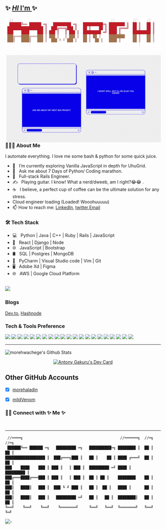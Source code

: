 ## ✨ [**_HI_** I'm ](www.twitter.com/muriithi_gakuru)✨ 

![Alt text](banner.png)

<img align="right" alt="GIF" src="my.gif" width="500"/>

<h3> 👨🏻‍💻 About Me </h3>

I automate everything. I love me some bash & python for some quick juice.
- 🔭 &nbsp; I’m currently exploring Vanilla JavaScript in depth for UhuGrid.
- 🤔 &nbsp; Ask me about 7 Days of Python/ Coding marathon.
- 💼 &nbsp; Full-stack Rails Engineer.
- ✍️ &nbsp; Playing guitar. I know! What a nerd/dweeb, am I right?😂😂 .
- ☕ &nbsp; I believe, a perfect cup of coffee can be the ultimate solution for any stress. 
-   Cloud engineer loading (Loaded! Wooohuuuuu)
- 📫 How to reach me: [LinkedIn](https://linkedin.com/in/muriithigakuru), [twitter](https://twitter.com/muriithi_gakuru),<a href="mailto:antony123muriithi@gmail.com">Email</a>

<h3>🛠 Tech Stack</h3>

- 💻 &nbsp; Python | Java | C++ | Ruby | Rails | JavaScript
- 🔭 &nbsp; React | Django | Node 
- 🌐 &nbsp; JavaScript | Bootstrap 
- 🛢 &nbsp; SQL | Postgres | MongoDB
- 🔧 &nbsp; PyCharm | Visual Studio code | Vim | Git
- 🖥 &nbsp; Adobe Xd | Figma
- 🌐 &nbsp; AWS | Google Cloud Platform

<br>
<a href="https://www.codewars.com/users/muriithigakuru" align="start">
  <img src="https://www.codewars.com/users/muriithigakuru/badges/large" />
</a>
<h3>Blogs</h3>

  [Dev.to](https://dev.to/muriithigakuru/),
  [Hashnode](https://muriithigakuru.hashnode.dev)



### Tech & Tools Preference


<img src="https://img.shields.io/badge/-Bootstrap-563D7C?style=flat&logo=bootstrap&logoColor=white"> <img src="https://img.shields.io/badge/-JavaScript-eed718?style=flat&logo=javascript&logoColor=ffffff">
<img src="https://img.shields.io/badge/-Sass-cc6699?style=flat&logo=sass&logoColor=ffffff">
<img src="https://img.shields.io/badge/-React-000000?style=flat&logo=react&logoColor=00c8ff">
<img src="https://img.shields.io/badge/-MongoDB-4DB33D?style=flat&logo=mongodb&logoColor=FFFFFF">
<img src="https://img.shields.io/badge/-GraphQL-e535ab?style=flat&logo=graphql&logoColor=FFFFFF">
<img src="https://img.shields.io/badge/-MySQL-F29111?style=flat&logo=mysql&logoColor=FFFFFF">
<img src="https://img.shields.io/badge/-Express.js-787878?style=flat">
<img src="https://img.shields.io/badge/-Node.js-3C873A?style=flat&logo=Node.js&logoColor=white">
<img src="https://img.shields.io/badge/-Firebase-FFA611?style=flat&logo=firebase&logoColor=FFFFFF">
<img src="http://img.shields.io/badge/-Google%20Cloud%20Platform-4285F4?style=flat&logo=google%20cloud&logoColor=white">
<img src="https://img.shields.io/badge/-Progressive Web Apps-5A0FC8?style=flat">
<img src="http://img.shields.io/badge/-Git-F1502F?style=flat&logo=git&logoColor=FFFFFF">
<img src="http://img.shields.io/badge/-Github-000000?style=flat&logo=github&logoColor=FFFFFF">
<img src="http://img.shields.io/badge/-VS%20Code-007ACC?style=flat&logo=visual%20studio%20code&logoColor=white">
<img src="http://img.shields.io/badge/-Heroku-430098?style=flat&logo=heroku&logoColor=white">
<img src="http://img.shields.io/badge/-Vercel-black?style=flat&logo=vercel&logoColor=white">
<img src="https://img.shields.io/badge/django%20versions-1.11%20%7C%202.0%20%7C%202.1-blue">
<img src="http://img.shields.io/badge/-Java-F89820?style=flat&logo=java&logoColor=white"> <img src="https://img.shields.io/badge/-C%20&%20C++-659ad2?style=flat&logo=c%2B%2B&logoColor=ffffff"> <img src="https://img.shields.io/badge/-Python-black?style=flat&logo=python&logoColor=white"> 

---

<img align="center" src="https://github-readme-stats.vercel.app/api?username=morehwachege&include_all_commits=true&count_private=true&show_icons=true&line_height=20&title_color=7A7ADB&icon_color=2234AE&text_color=D3D3D3&bg_color=0,000000,130F40" alt="morehwachege's Github Stats">

</br>

<p align="center">
  <a href="https://app.daily.dev/muriithigakuru"><img src="https://api.daily.dev/devcards/2566777364ef4935bf7a30fda8d949d0.png?r=625" width="400" alt="Antony Gakuru's Dev Card"/></a>
</p>

## Other GitHub Accounts
- [x] [morehaladin](https://github.com/morehaladin)

- [x] [mildVenom](https://github.com/mildVenom)

<h3> 🤝🏻 Connect with ✨ Me ✨</h3>
</br>
<hr>


     //════╗                                            //══════╗  //═╗   //═╗  
     ██████╚══ ██████ ═╗   █████████ ═╗   ██████████═╗ ████████ ║  ██ ║   ██ ║  
    ██████████████████ ║  ███╔═══╗███ ║   ██ ║    ██ ║ ████ ╔═══╝  ██ ║   ██ ║  
    ███    ████    ███ ║ ███ ║   ║ ███ ║  █████████ ═╝ ████ ║      █████████ ║  
    ███╔═══████╔═══███ ║ ███ ║   ║ ███ ║  ██ ║ ██ ║    ████████    ██ ║   ██ ║  
    ███║   ████║   ███ ║  ███ ╚ ╝ ███ ║   ██ ║  ██ ║   ████ ║      ██ ║   ██ ║  
    ███║   ████║   ███ ║   █████████ ═╝   ██ ║   ██ ║  ████████║   ██ ║   ██ ║  
    ╚══╝    ╚══╝    ╚══╝    ╚═══════╝     ╚══╝   ╚══╝  ╚═══════╝   ╚══╝    ╚═╝ 



![-](https://komarev.com/ghpvc/?username=morehwachege)
